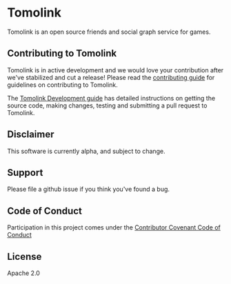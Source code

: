 # Tomolink
Tomolink is an open source friends and social graph service for games.

## Contributing to Tomolink

Tomolink is in active development and we would love your contribution after
we've stabilized and cut a release! Please read the [contributing
guide](CONTRIBUTING.md) for guidelines on contributing to
Tomolink.

The [Tomolink Development guide](docs/development.md) has detailed instructions
on getting the source code, making changes, testing and submitting a pull request
to Tomolink.

## Disclaimer

This software is currently alpha, and subject to change.

## Support

Please file a github issue if you think you've found a bug. 

## Code of Conduct

Participation in this project comes under the [Contributor Covenant Code of Conduct](code-of-conduct.md)

## License

Apache 2.0

